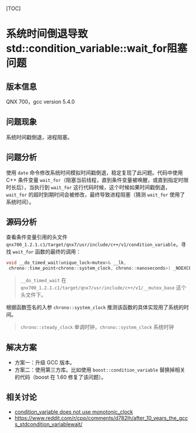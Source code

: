 [TOC]

# 系统时间倒退导致std::condition_variable::wait_for阻塞问题

## 版本信息

QNX 700，gcc version 5.4.0

## 问题现象

系统时间戳倒退，进程阻塞。

## 问题分析

使用 `date` 命令修改系统时间模拟时间戳倒退，稳定复现了此问题。代码中使用 C++ 条件变量 `wait_for`（阻塞当前线程，直到条件变量被唤醒，或直到指定时限时长后），当执行到 `wait_for` 这行代码时候，这个时候如果时间戳倒退，`wait_for` 的超时到期时间会被修改，最终导致进程阻塞（猜测 `wait_for` 使用了系统时间）。

## 源码分析

查看条件变量引用的头文件 `qnx700_1.2.1.c1/target/qnx7/usr/include/c++/v1/condition_variable`，寻找 `wait_for` 函数的最终的调用：

```C++
void __do_timed_wait(unique_lock<mutex>& __lk,
 chrono::time_point<chrono::system_clock, chrono::nanoseconds>) _NOEXCEPT;
```

> `__do_timed_wait` 在 `qnx700_1.2.1.c1/target/qnx7/usr/include/c++/v1/__mutex_base` 这个头文件下。

根据函数签名的入参 `chrono::system_clock` 推测该函数的具体实现用了系统的时间。

> `chrono::steady_clock` 单调时钟，`chrono::system_clock` 系统时钟

## 解决方案

- 方案一：升级 GCC 版本。
- 方案二：使用第三方库。比如使用 `boost::condition_variable` 替换掉相关的代码（boost 在 1.60 修复了该问题）。

## 相关讨论

- [condition_variable does not use monotonic_clock](https://gcc.gnu.org/bugzilla/show_bug.cgi?id=41861)
- https://www.reddit.com/r/cpp/comments/d782lh/after_10_years_the_gccs_stdcondition_variablewait/